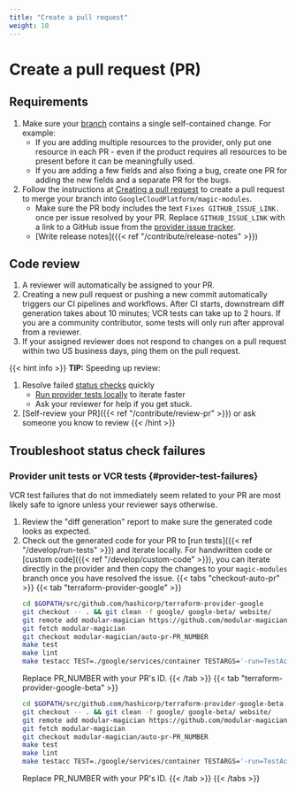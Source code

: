 ```yaml
---
title: "Create a pull request"
weight: 10
---
```


# Create a pull request (PR)

## Requirements

1. Make sure your [branch](https://docs.github.com/en/get-started/quickstart/github-flow#create-a-branch) contains a single self-contained change. For example:
	 - If you are adding multiple resources to the provider, only put one resource in each PR - even if the product requires all resources to be present before it can be meaningfully used.
	 - If you are adding a few fields and also fixing a bug, create one PR for adding the new fields and a separate PR for the bugs.
1. Follow the instructions at [Creating a pull request](https://docs.github.com/en/pull-requests/collaborating-with-pull-requests/proposing-changes-to-your-work-with-pull-requests/creating-a-pull-request) to create a pull request to merge your branch into `GoogleCloudPlatform/magic-modules`.
   - Make sure the PR body includes the text `Fixes GITHUB_ISSUE_LINK.` once per issue resolved by your PR. Replace `GITHUB_ISSUE_LINK` with a link to a GitHub issue from the [provider issue tracker](https://github.com/hashicorp/terraform-provider-google/issues).
   - [Write release notes]({{< ref "/contribute/release-notes" >}})

## Code review

1. A reviewer will automatically be assigned to your PR.
1. Creating a new pull request or pushing a new commit automatically triggers our CI pipelines and workflows. After CI starts, downstream diff generation takes about 10 minutes; VCR tests can take up to 2 hours. If you are a community contributor, some tests will only run after approval from a reviewer.
1. If your assigned reviewer does not respond to changes on a pull request within two US business days, ping them on the pull request.

{{< hint info >}}
**TIP:** Speeding up review:
1. Resolve failed [status checks](https://docs.github.com/en/pull-requests/collaborating-with-pull-requests/collaborating-on-repositories-with-code-quality-features/about-status-checks) quickly
   - [Run provider tests locally](https://googlecloudplatform.github.io/magic-modules/docs/develop/run-tests) to iterate faster
   - Ask your reviewer for help if you get stuck.
1. [Self-review your PR]({{< ref "/contribute/review-pr" >}}) or ask someone you know to review
{{< /hint >}}


## Troubleshoot status check failures

### Provider unit tests or VCR tests {#provider-test-failures}

VCR test failures that do not immediately seem related to your PR are most likely safe to ignore unless your reviewer says otherwise.

1. Review the "diff generation" report to make sure the generated code looks as expected.
1. Check out the generated code for your PR to [run tests]({{< ref "/develop/run-tests" >}}) and iterate locally. For handwritten code or [custom code]({{< ref "/develop/custom-code" >}}), you can iterate directly in the provider and then copy the changes to your `magic-modules` branch once you have resolved the issue.
   {{< tabs "checkout-auto-pr" >}}
   {{< tab "terraform-provider-google" >}}
   ```bash
   cd $GOPATH/src/github.com/hashicorp/terraform-provider-google
   git checkout -- . && git clean -f google/ google-beta/ website/
   git remote add modular-magician https://github.com/modular-magician/terraform-provider-google.git
   git fetch modular-magician
   git checkout modular-magician/auto-pr-PR_NUMBER
   make test
   make lint
   make testacc TEST=./google/services/container TESTARGS='-run=TestAccContainerNodePool'
   ```
   Replace PR_NUMBER with your PR's ID.
   {{< /tab >}}
   {{< tab "terraform-provider-google-beta" >}}
   ```bash
   cd $GOPATH/src/github.com/hashicorp/terraform-provider-google-beta
   git checkout -- . && git clean -f google/ google-beta/ website/
   git remote add modular-magician https://github.com/modular-magician/terraform-provider-google-beta.git
   git fetch modular-magician
   git checkout modular-magician/auto-pr-PR_NUMBER
   make test
   make lint
   make testacc TEST=./google/services/container TESTARGS='-run=TestAccContainerNodePool'
   ```
   Replace PR_NUMBER with your PR's ID.
   {{< /tab >}}
   {{< /tabs >}}
